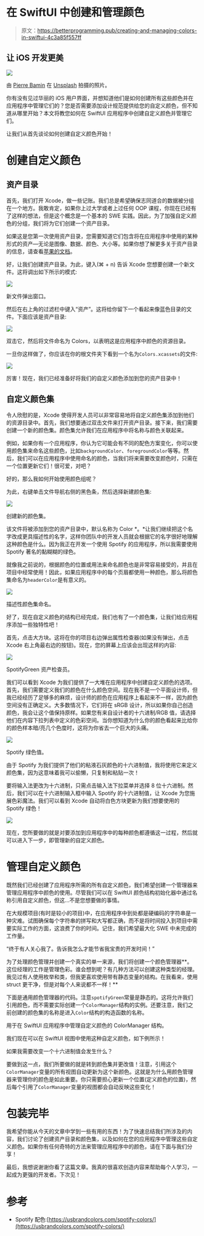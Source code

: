 # 在 SwiftUI 中创建和管理颜色

> 原文：<https://betterprogramming.pub/creating-and-managing-colors-in-swiftui-4c3a85f557ff>

## 让 iOS 开发更美

![](img/7f0b301e6268892f1a76f0c503d4df3a.png)

由 [Pierre Bamin](https://unsplash.com/@bamin?utm_source=unsplash&utm_medium=referral&utm_content=creditCopyText) 在 [Unsplash](https://unsplash.com/s/photos/color-swatch?utm_source=unsplash&utm_medium=referral&utm_content=creditCopyText) 拍摄的照片。

你有没有见过华丽的 iOS 用户界面，并想知道他们是如何创建所有这些颜色并在应用程序中管理它们的？您是否需要添加设计规范提供给您的自定义颜色，但不知道从哪里开始？本文将教您如何在 SwiftUI 应用程序中创建自定义颜色并管理它们。

让我们从首先谈论如何创建自定义颜色开始！

# 创建自定义颜色

## **资产目录**

首先，我们打开 Xcode，做一些记账。我们总是希望确保志同道合的数据被分组在一个地方。我敢肯定，如果你上过大学或者上过任何 OOP 课程，你现在已经有了这样的想法，但是这个概念是一个基本的 SWE 实践。因此，为了加强自定义颜色的分组，我们将为它们创建一个资产目录。

如果这是您第一次使用资产目录，您需要知道它们包含将在应用程序中使用的某种形式的资产—无论是图像、数据、颜色、大小等。如果你想了解更多关于资产目录的信息，请查看[苹果的文档](https://developer.apple.com/library/archive/documentation/Xcode/Reference/xcode_ref-Asset_Catalog_Format/index.html#//apple_ref/doc/uid/TP40015170-CH18-SW1)。

好，让我们创建资产目录。为此，键入(⌘ + n) 告诉 Xcode 您想要创建一个新文件。这将调出如下所示的模式:

![](img/fdd44cb6ddd6b873dd7b48fff2bca08b.png)

新文件弹出窗口。

然后在右上角的过滤栏中键入“资产”。这将给你留下一个看起来像蓝色目录的文件。下面应该是资产目录:

![](img/eb9857468acc793b6098815f01c1b476.png)

双击它，然后将文件命名为 Colors，以表明这是应用程序中颜色的资源目录。

一旦你这样做了，你应该在你的根文件夹下看到一个名为`Colors.xcassets`的文件:

![](img/2727b71fb2328087312bceac8d79f571.png)

厉害！现在，我们已经准备好将我们的自定义颜色添加到您的资产目录中！

## 自定义颜色集

令人欣慰的是，Xcode 使得开发人员可以非常容易地将自定义颜色集添加到他们的资源目录中。首先，我们想要通过双击文件来打开资产目录。接下来，我们需要创建一个新的颜色集。颜色集允许我们在应用程序中将名称与颜色关联起来。

例如，如果你有一个应用程序，你认为它可能会有不同的配色方案变化，你可以使用颜色集来命名这些颜色，比如`backgroundColor`、`foregroundColor`等等。然后，我们可以在应用程序中使用命名的颜色，当我们将来需要改变颜色时，只需在一个位置更新它们！很可爱，对吧？

好的，那么我如何开始使用颜色组呢？

为此，右键单击文件导航右侧的黑色条，然后选择新建颜色集:

![](img/1c2ea3cb8a6c4e20172dfe2deb77a187.png)

创建新的颜色集。

该文件将被添加到您的资产目录中，默认名称为 Color *。*让我们继续把这个名字改成更具描述性的名字，这样你团队中的开发人员就会根据它的名字很好地理解这种颜色是什么。因为我正在开发一个使用 Spotify 的应用程序，所以我需要使用 Spotify 著名的黏糊糊的绿色。

就像我之前说的，根据颜色的位置或用法来命名颜色也是非常容易接受的，并且在项目中经常使用！因此，如果应用程序中的每个页眉都使用一种颜色，那么将颜色集命名为`headerColor`是有意义的。

![](img/9beb708ca3df4b57f4c8e489f1bf5125.png)

描述性颜色集命名。

好了，现在自定义颜色的结构已经完成，我们也有了一个颜色集，让我们给应用程序添加一些独特性吧！

首先，点击大方块。这将在你的项目右边弹出属性检查器(如果没有弹出，点击 Xcode 右上角最右边的按钮)。现在，您的屏幕上应该会出现这样的内容:

![](img/c2b26358239c7abbb00fbfee77f66727.png)

SpotifyGreen 资产检查员。

我们可以看到 Xcode 为我们提供了一大堆在应用程序中创建自定义颜色的选项。首先，我们需要定义我们的颜色在什么颜色空间。现在我不是一个平面设计师，但我已经经历了足够多的麻烦，设计师的颜色在应用程序上看起来不一样，因为颜色空间没有正确定义。大多数情况下，它们将在 sRGB 设计，所以如果你自己创造颜色，我会让这个值保持原样。如果您有来自设计者的十六进制/RGB 值，请选择他们在内容下拉列表中定义的色彩空间。当你想知道为什么你的颜色看起来比给你的颜色样本暗/亮几个色度时，这将为你省去一个巨大的头痛。

![](img/11fac9a9d6ccd6593d9c54446a016aac.png)

Spotify 绿色值。

由于 Spotify 为我们提供了他们的粘液石灰颜色的十六进制值，我将使用它来定义颜色集，因为这意味着我可以偷懒，只复制和粘贴一次！

要将输入法更改为十六进制，只需点击输入法下拉菜单并选择 8 位十六进制。然后，我们可以在十六进制输入框中输入 Spotify 的十六进制值，让 Xcode 为您施展色彩魔法。我们可以看到 Xcode 自动将白色方块更新为我们想要使用的 Spotify 绿色！

![](img/ab5821bddd071bdb4b54cd71b8ef2d16.png)

现在，您所要做的就是对要添加到应用程序中的每种颜色都遵循这一过程，然后就可以进入下一步，即管理新的自定义颜色。

# 管理自定义颜色

既然我们已经创建了应用程序所需的所有自定义颜色，我们希望创建一个管理器来管理应用程序中颜色的使用。尽管我们可以在 SwiftUI 颜色结构初始化器中通过名称引用自定义颜色，但这…不是您想要做的事情。

在大规模项目(有时是较小的项目)中，在应用程序中到处都是硬编码的字符串是一种灾难。试图确保每个字符串的拼写和大写都正确，而不是将时间投入到项目中需要实际工作的方面，这浪费了你的时间。记住，我们希望最大化 SWE 中未完成的工作量。

“终于有人关心我了。告诉我怎么才能节省我宝贵的开发时间！”

为了处理颜色管理并创建一个真实的单一来源，我们将创建一个颜色管理器**。这位经理的工作是管理色彩。谁会想到呢？有几种方法可以创建这种类型的经理。我见过有人使用枚举和类，但我更喜欢使用带有静态变量的结构。在我看来，使用 struct 更干净，但是对每个人来说都不一样！**

下面是通用颜色管理器的代码。注意`spotifyGreen`常量是静态的。这将允许我们引用颜色，而不需要实际创建一个`ColorManager`结构的实例。还要注意，我们之前创建的颜色集的名称是进入`Color`结构的构造函数的名称。

用于在 SwiftUI 应用程序中管理自定义颜色的 ColorManager 结构。

我们现在可以在 SwiftUI 视图中使用这种自定义颜色，如下例所示！

如果我需要改变一个十六进制值会发生什么？

要做到这一点，我们所要做的就是转到颜色集并更改值！注意，引用这个`ColorManager`变量的所有视图自动更新为这个新颜色。这就是为什么用颜色管理器来管理你的颜色是如此重要。你只需要担心更新一个位置(定义颜色的位置)，然后每个引用了`ColorManager`变量的视图都会自动反映这些变化！

# **包装完毕**

我希望你能从今天的文章中学到一些有用的东西！为了快速总结我们所涉及的内容，我们讨论了创建资产目录和颜色集，以及如何在您的应用程序中管理这些自定义颜色。如果你有任何奇特的方法来管理应用程序中的颜色，请在下面与我们分享！

最后，我想说谢谢你看了这篇文章。我真的很喜欢创造内容来帮助每个人学习，一起成为更强的开发者。下次见！

# 参考

*   Spotify 配色:[https://usbrandcolors.com/spotify-colors/](https://usbrandcolors.com/spotify-colors/)